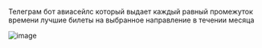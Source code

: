 Телеграм бот авиасейлс который выдает каждый равный промежуток времени лучшие билеты на выбранное направление в течении месяца

![image](https://github.com/NubloEg/Teleg_bot/assets/106815766/b96965b7-c5e0-4a00-b9d3-3c72f8b41ae5)
